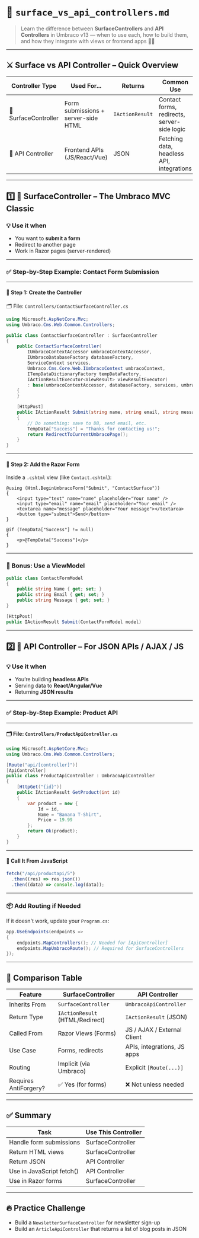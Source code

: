 # 🧩 `surface_vs_api_controllers.md`

> Learn the difference between **SurfaceControllers** and **API Controllers** in Umbraco v13 — when to use each, how to build them, and how they integrate with views or frontend apps 🎯📡

---

## ⚔️ Surface vs API Controller – Quick Overview

| Controller Type      | Used For...                         | Returns         | Common Use                                  |
| -------------------- | ----------------------------------- | --------------- | ------------------------------------------- |
| 🧱 SurfaceController | Form submissions + server-side HTML | `IActionResult` | Contact forms, redirects, server-side logic |
| 📡 API Controller    | Frontend APIs (JS/React/Vue)        | JSON            | Fetching data, headless API, integrations   |

---

## 1️⃣ 🧱 SurfaceController – The Umbraco MVC Classic

### 💡 Use it when

- You want to **submit a form**
- Redirect to another page
- Work in Razor pages (server-rendered)

---

### ✅ Step-by-Step Example: Contact Form Submission

---

#### 🧰 Step 1: Create the Controller

🗂 File: `Controllers/ContactSurfaceController.cs`

```csharp
using Microsoft.AspNetCore.Mvc;
using Umbraco.Cms.Web.Common.Controllers;

public class ContactSurfaceController : SurfaceController
{
    public ContactSurfaceController(
        IUmbracoContextAccessor umbracoContextAccessor,
        IUmbracoDatabaseFactory databaseFactory,
        ServiceContext services,
        Umbraco.Cms.Core.Web.IUmbracoContext umbracoContext,
        ITempDataDictionaryFactory tempDataFactory,
        IActionResultExecutor<ViewResult> viewResultExecutor)
        : base(umbracoContextAccessor, databaseFactory, services, umbracoContext, tempDataFactory, viewResultExecutor)
    {
    }

    [HttpPost]
    public IActionResult Submit(string name, string email, string message)
    {
        // Do something: save to DB, send email, etc.
        TempData["Success"] = "Thanks for contacting us!";
        return RedirectToCurrentUmbracoPage();
    }
}
```

---

#### 📄 Step 2: Add the Razor Form

Inside a `.cshtml` view (like `Contact.cshtml`):

```cshtml
@using (Html.BeginUmbracoForm("Submit", "ContactSurface"))
{
    <input type="text" name="name" placeholder="Your name" />
    <input type="email" name="email" placeholder="Your email" />
    <textarea name="message" placeholder="Your message"></textarea>
    <button type="submit">Send</button>
}

@if (TempData["Success"] != null)
{
    <p>@TempData["Success"]</p>
}
```

---

### 🧠 Bonus: Use a ViewModel

```csharp
public class ContactFormModel
{
    public string Name { get; set; }
    public string Email { get; set; }
    public string Message { get; set; }
}
```

```csharp
[HttpPost]
public IActionResult Submit(ContactFormModel model)
```

---

## 2️⃣ 📡 API Controller – For JSON APIs / AJAX / JS

### 💡 Use it when

- You’re building **headless APIs**
- Serving data to **React/Angular/Vue**
- Returning **JSON results**

---

### ✅ Step-by-Step Example: Product API

---

#### 🗂 File: `Controllers/ProductApiController.cs`

```csharp
using Microsoft.AspNetCore.Mvc;
using Umbraco.Cms.Web.Common.Controllers;

[Route("api/[controller]")]
[ApiController]
public class ProductApiController : UmbracoApiController
{
    [HttpGet("{id}")]
    public IActionResult GetProduct(int id)
    {
        var product = new {
            Id = id,
            Name = "Banana T-Shirt",
            Price = 19.99
        };
        return Ok(product);
    }
}
```

---

#### 🔗 Call It From JavaScript

```javascript
fetch("/api/productapi/5")
  .then((res) => res.json())
  .then((data) => console.log(data));
```

---

### 📦 Add Routing if Needed

If it doesn't work, update your `Program.cs`:

```csharp
app.UseEndpoints(endpoints =>
{
    endpoints.MapControllers(); // Needed for [ApiController]
    endpoints.MapUmbracoRoute(); // Required for SurfaceControllers
});
```

---

## 💬 Comparison Table

| Feature               | SurfaceController               | API Controller              |
| --------------------- | ------------------------------- | --------------------------- |
| Inherits From         | `SurfaceController`             | `UmbracoApiController`      |
| Return Type           | `IActionResult` (HTML/Redirect) | `IActionResult` (JSON)      |
| Called From           | Razor Views (Forms)             | JS / AJAX / External Client |
| Use Case              | Forms, redirects                | APIs, integrations, JS apps |
| Routing               | Implicit (via Umbraco)          | Explicit `[Route(...)]`     |
| Requires AntiForgery? | ✅ Yes (for forms)              | ❌ Not unless needed        |

---

## ✅ Summary

| Task                      | Use This Controller |
| ------------------------- | ------------------- |
| Handle form submissions   | SurfaceController   |
| Return HTML views         | SurfaceController   |
| Return JSON               | API Controller      |
| Use in JavaScript fetch() | API Controller      |
| Use in Razor forms        | SurfaceController   |

---

## 🔥 Practice Challenge

- Build a `NewsletterSurfaceController` for newsletter sign-up
- Build an `ArticleApiController` that returns a list of blog posts in JSON

